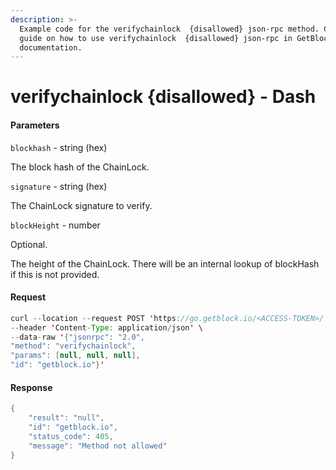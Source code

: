 ```yaml
---
description: >-
  Example code for the verifychainlock  {disallowed} json-rpc method. Сomplete
  guide on how to use verifychainlock  {disallowed} json-rpc in GetBlock.io Web3
  documentation.
---
```


# verifychainlock {disallowed} - Dash

#### Parameters

`blockhash` - string (hex)

The block hash of the ChainLock.

`signature` - string (hex)

The ChainLock signature to verify.

`blockHeight` - number

Optional.

The height of the ChainLock. There will be an internal lookup of blockHash if this is not provided.

#### Request

```java
curl --location --request POST 'https://go.getblock.io/<ACCESS-TOKEN>/' \
--header 'Content-Type: application/json' \ 
--data-raw '{"jsonrpc": "2.0",
"method": "verifychainlock",
"params": [null, null, null],
"id": "getblock.io"}'
```

#### Response

```java
{
    "result": "null",
    "id": "getblock.io",
    "status_code": 405,
    "message": "Method not allowed"
}
```

